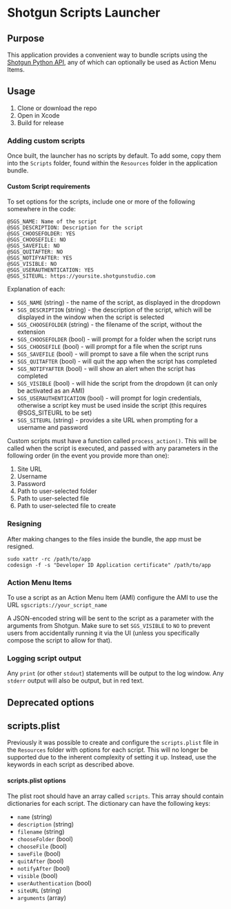 # Shotgun Scripts Launcher

## Purpose
This application provides a convenient way to bundle scripts using the [Shotgun Python API](https://github.com/shotgunsoftware/python-api), any of which can optionally be used as Action Menu Items.

## Usage
1. Clone or download the repo
1. Open in Xcode
1. Build for release

### Adding custom scripts
Once built, the launcher has no scripts by default. To add some, copy them into the `Scripts` folder, found within the `Resources` folder in the application bundle.

#### Custom Script requirements
To set options for the scripts, include one or more of the following somewhere in the code:

```
@SGS_NAME: Name of the script
@SGS_DESCRIPTION: Description for the script
@SGS_CHOOSEFOLDER: YES
@SGS_CHOOSEFILE: NO
@SGS_SAVEFILE: NO
@SGS_QUITAFTER: NO
@SGS_NOTIFYAFTER: YES
@SGS_VISIBLE: NO
@SGS_USERAUTHENTICATION: YES
@SGS_SITEURL: https://yoursite.shotgunstudio.com
```

Explanation of each:
- `SGS_NAME` (string) - the name of the script, as displayed in the dropdown
- `SGS_DESCRIPTION` (string) - the description of the script, which will be displayed in the window when the script is selected
- `SGS_CHOOSEFOLDER` (string) - the filename of the script, without the extension
- `SGS_CHOOSEFOLDER` (bool) - will prompt for a folder when the script runs
- `SGS_CHOOSEFILE` (bool) - will prompt for a file when the script runs
- `SGS_SAVEFILE` (bool) - will prompt to save a file when the script runs
- `SGS_QUITAFTER` (bool) - will quit the app when the script has completed
- `SGS_NOTIFYAFTER` (bool) - will show an alert when the script has completed
- `SGS_VISIBLE` (bool) - will hide the script from the dropdown (it can only be activated as an AMI)
- `SGS_USERAUTHENTICATION` (bool) - will prompt for login credentials, otherwise a script key must be used inside the script (this requires @SGS_SITEURL to be set)
- `SGS_SITEURL` (string) - provides a site URL when prompting for a username and password

Custom scripts must have a function called `process_action()`. This will be called when the script is executed, and passed with any parameters in the following order (in the event you provide more than one):

1. Site URL
1. Username
1. Password
1. Path to user-selected folder
1. Path to user-selected file
1. Path to user-selected file to create


### Resigning
After making changes to the files inside the bundle, the app must be resigned.

```
sudo xattr -rc /path/to/app
codesign -f -s "Developer ID Application certificate" /path/to/app
```

### Action Menu Items
To use a script as an Action Menu Item (AMI) configure the AMI to use the URL `sgscripts://your_script_name`

A JSON-encoded string will be sent to the script as a parameter with the arguments from Shotgun. Make sure to set `SGS_VISIBLE` to `NO` to prevent users from accidentally running it via the UI (unless you specifically compose the script to allow for that).

### Logging script output
Any `print` (or other `stdout`) statements will be output to the log window. Any `stderr` output will also be output, but in red text.


## Deprecated options

## scripts.plist

Previously it was possible to create and configure the `scripts.plist` file in the `Resources` folder with options for each script. This will no longer be supported due to the inherent complexity of setting it up. Instead, use the keywords in each script as described above.

#### scripts.plist options
The plist root should have an array called `scripts`. This array should contain dictionaries for each script. The dictionary can have the following keys:

- `name` (string)
- `description` (string)
- `filename` (string)
- `chooseFolder` (bool)
- `chooseFile` (bool)
- `saveFile` (bool)
- `quitAfter` (bool)
- `notifyAfter` (bool)
- `visible` (bool)
- `userAuthentication` (bool)
- `siteURL` (string)
- `arguments` (array)
